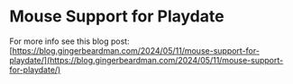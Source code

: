 # Mouse Support for Playdate

For more info see this blog post: 
[https://blog.gingerbeardman.com/2024/05/11/mouse-support-for-playdate/](https://blog.gingerbeardman.com/2024/05/11/mouse-support-for-playdate/)
